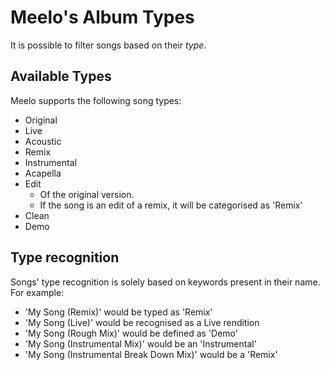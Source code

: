 # Meelo's Album Types

It is possible to filter songs based on their *type*. 

## Available Types

Meelo supports the following song types:

- Original
- Live
- Acoustic
- Remix
- Instrumental
- Acapella
- Edit
  - Of the original version.
  - If the song is an edit of a remix, it will be categorised as 'Remix'
- Clean
- Demo

## Type recognition

Songs' type recognition is solely based on keywords present in their name. For example:

- 'My Song (Remix)' would be typed as 'Remix'
- 'My Song (Live)' would be recognised as a Live rendition
- 'My Song (Rough Mix)' would be defined as 'Demo'
- 'My Song (Instrumental Mix)' would be an 'Instrumental'
- 'My Song (Instrumental Break Down Mix)' would be a 'Remix'
